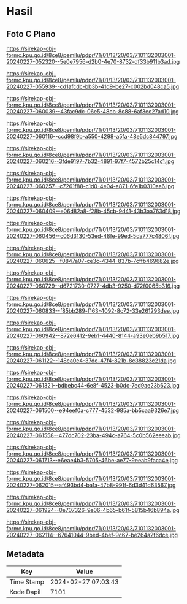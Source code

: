 # Hasil

## Foto C Plano

https://sirekap-obj-formc.kpu.go.id/8ce8/pemilu/pdpr/71/01/13/20/03/7101132003001-20240227-052320--5e0e7956-d2b0-4e70-8732-df33b911b3ad.jpg

https://sirekap-obj-formc.kpu.go.id/8ce8/pemilu/pdpr/71/01/13/20/03/7101132003001-20240227-055939--cd1afcdc-bb3b-41d9-be27-c002bd048ca5.jpg

https://sirekap-obj-formc.kpu.go.id/8ce8/pemilu/pdpr/71/01/13/20/03/7101132003001-20240227-060039--43fac9dc-06e5-48cb-8c88-6af3ec27ad10.jpg

https://sirekap-obj-formc.kpu.go.id/8ce8/pemilu/pdpr/71/01/13/20/03/7101132003001-20240227-060116--ccd98f9b-a550-4298-a5fa-48e5dc844797.jpg

https://sirekap-obj-formc.kpu.go.id/8ce8/pemilu/pdpr/71/01/13/20/03/7101132003001-20240227-060216--3fde9197-7b32-4891-97f7-4572b25c14c1.jpg

https://sirekap-obj-formc.kpu.go.id/8ce8/pemilu/pdpr/71/01/13/20/03/7101132003001-20240227-060257--c7261f88-c1d0-4e04-a871-6fe1b0310aa6.jpg

https://sirekap-obj-formc.kpu.go.id/8ce8/pemilu/pdpr/71/01/13/20/03/7101132003001-20240227-060409--e06d82a8-f28b-45cb-9d41-43b3aa763d18.jpg

https://sirekap-obj-formc.kpu.go.id/8ce8/pemilu/pdpr/71/01/13/20/03/7101132003001-20240227-060456--c06d3130-53ed-48fe-99ed-5da777c4806f.jpg

https://sirekap-obj-formc.kpu.go.id/8ce8/pemilu/pdpr/71/01/13/20/03/7101132003001-20240227-060625--f0847a07-ce3c-4344-837b-7cffb469682e.jpg

https://sirekap-obj-formc.kpu.go.id/8ce8/pemilu/pdpr/71/01/13/20/03/7101132003001-20240227-060729--d6721730-0727-4db3-9250-d72f0065b316.jpg

https://sirekap-obj-formc.kpu.go.id/8ce8/pemilu/pdpr/71/01/13/20/03/7101132003001-20240227-060833--f85bb289-f163-4092-8c72-33e261293dee.jpg

https://sirekap-obj-formc.kpu.go.id/8ce8/pemilu/pdpr/71/01/13/20/03/7101132003001-20240227-060942--872e6412-9eb1-4440-8144-a93e0eb9b517.jpg

https://sirekap-obj-formc.kpu.go.id/8ce8/pemilu/pdpr/71/01/13/20/03/7101132003001-20240227-061122--148ca0e4-37de-47f4-821b-8c38823c21da.jpg

https://sirekap-obj-formc.kpu.go.id/8ce8/pemilu/pdpr/71/01/13/20/03/7101132003001-20240227-061321--bdbebc44-6e8f-4523-b0dc-7ed9ae23b623.jpg

https://sirekap-obj-formc.kpu.go.id/8ce8/pemilu/pdpr/71/01/13/20/03/7101132003001-20240227-061500--e94eef0a-c777-4532-985a-bb5caa9326e7.jpg

https://sirekap-obj-formc.kpu.go.id/8ce8/pemilu/pdpr/71/01/13/20/03/7101132003001-20240227-061558--477dc702-23ba-494c-a764-5c0b562eeeab.jpg

https://sirekap-obj-formc.kpu.go.id/8ce8/pemilu/pdpr/71/01/13/20/03/7101132003001-20240227-061713--e6eae4b3-5705-46be-ae77-9eeab9faca4e.jpg

https://sirekap-obj-formc.kpu.go.id/8ce8/pemilu/pdpr/71/01/13/20/03/7101132003001-20240227-062015--af493bd4-ba1a-47b8-991f-6d3d41d63567.jpg

https://sirekap-obj-formc.kpu.go.id/8ce8/pemilu/pdpr/71/01/13/20/03/7101132003001-20240227-061924--0e707326-9e06-4b65-b61f-5815b46b894a.jpg

https://sirekap-obj-formc.kpu.go.id/8ce8/pemilu/pdpr/71/01/13/20/03/7101132003001-20240227-062114--67641044-9bed-4bef-9c67-be264a2f6dce.jpg


## Metadata

| Key        | Value               |
| ---------- | ------------------- |
| Time Stamp | 2024-02-27 07:03:43 |
| Kode Dapil | 7101                |



